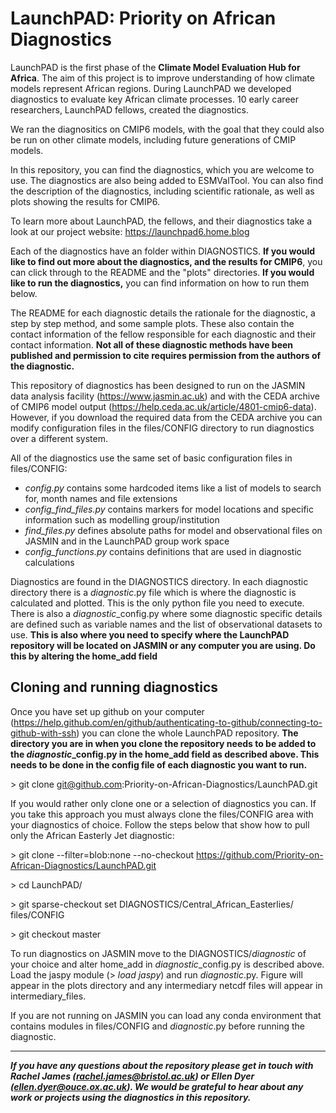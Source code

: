 # LaunchPAD: Priority on African Diagnostics

LaunchPAD is the first phase of the __Climate Model Evaluation Hub for Africa__. The aim of this project is to improve understanding of how climate models represent African regions. During LaunchPAD we developed diagnostics to evaluate key African climate processes. 10 early career researchers, LaunchPAD fellows, created the diagnostics.

We ran the diagnositics on CMIP6 models, with the goal that they could also be run on other climate models, including future generations of CMIP models.

In this repository, you can find the diagnostics, which you are welcome to use. The diagnostics are also being added to ESMValTool. You can also find the description of the diagnostics, including scientific rationale, as well as plots showing the results for CMIP6.

To learn more about LaunchPAD, the fellows, and their diagnostics take a look at our project website: https://launchpad6.home.blog 

Each of the diagnostics have an folder within DIAGNOSTICS. **If you would like to find out more about the diagnostics, and the results for CMIP6**, you can click through to the README and the "plots" directories. **If you would like to run the diagnostics,** you can find information on how to run them below. 

The README for each diagnostic details the rationale for the diagnostic, a step by step method, and some sample plots. These also contain the contact information of the fellow responsible for each diagnostic and their contact information. __Not all of these diagnostic methods have been published and permission to cite requires permission from the authors of the diagnostic.__ 

This repository of diagnostics has been designed to run on the JASMIN data analysis facility (https://www.jasmin.ac.uk) and with the CEDA archive of CMIP6 model output (https://help.ceda.ac.uk/article/4801-cmip6-data). However, if you download the required data from the CEDA archive you can modify configuration files in the files/CONFIG directory to run diagnostics over a different system. 

All of the diagnostics use the same set of basic configuration files in files/CONFIG:
* *config.py* contains some hardcoded items like a list of models to search for, month names and file extensions
* *config_find_files.py* contains markers for model locations and specific information such as modelling group/institution
* *find_files.py* defines absolute paths for model and observational files on JASMIN and in the LaunchPAD group work space
* *config_functions.py* contains definitions that are used in diagnostic calculations

Diagnostics are found in the DIAGNOSTICS directory. In each diagnostic directory there is a *diagnostic*.py file which is where the diagnostic is calculated and plotted. This is the only python file you need to execute. There is also a *diagnostic*\_config.py where some diagnostic specific details are defined such as variable names and the list of observational datasets to use. __This is also where you need to specify where the LaunchPAD repository will be located on JASMIN or any computer you are using. Do this by altering the home_add field__ 

## Cloning and running diagnostics

Once you have set up github on your computer (https://help.github.com/en/github/authenticating-to-github/connecting-to-github-with-ssh) you can clone the whole LaunchPAD repository. __The directory you are in when you clone the repository needs to be added to the *diagnostic*\_config.py in the home_add field as described above. This needs to be done in the config file of each diagnostic you want to run.__

\> git clone git@github.com:Priority-on-African-Diagnostics/LaunchPAD.git

If you would rather only clone one or a selection of diagnostics you can. If you take this approach you must always clone the files/CONFIG area with your diagnostics of choice. Follow the steps below that show how to pull only the African Easterly Jet diagnostic:

\> git clone --filter=blob:none --no-checkout  https://github.com/Priority-on-African-Diagnostics/LaunchPAD.git

\> cd LaunchPAD/

\> git sparse-checkout set DIAGNOSTICS/Central_African_Easterlies/ files/CONFIG

\> git checkout master

To run diagnostics on JASMIN move to the DIAGNOSTICS/*diagnostic* of your choice and alter home_add in *diagnostic*\_config.py is described above. Load the jaspy module (> *load jaspy*) and run *diagnostic*.py. Figure will appear in the plots directory and any intermediary netcdf files will appear in intermediary_files. 

If you are not running on JASMIN you can load any conda environment that contains modules in files/CONFIG and *diagnostic*.py before running the diagnostic. 

---------

__*If you have any questions about the repository please get in touch with Rachel James (rachel.james@bristol.ac.uk) or Ellen Dyer (ellen.dyer@ouce.ox.ac.uk). We would be grateful to hear about any work or projects using the diagnostics in this repository.*__
